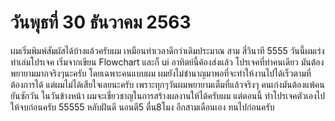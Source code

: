 # วันพุธที่ 30 ธันวาคม 2563
ผมเริ่มพิมพ์สัมผัสได้บ้างแล้วครับผม เหมือนทำเวลาดีกว่าเดิมประมาณ สาม สี่วินาที 5555 
วันนี้ผมเร่งทำเล่มโปรเจค เริ่มจากเขียน Flowchart และก็ ui อาทิตย์นี้ค้องส่งแล้ว โปรเจคที่ทำคนเดียว มันต้องพยายามมากจริงๆนะครับ โดยเฉพาะคนแบบผม ผมยังไม่ชำนาญมาพอที่จะทำให้งานไปได้เร็วตามที่ต้องการได้
แต่ผมไม่ได้เสียใจเลยนะครับ เพราะทุกๆวันผมพยายามเต็มที่แล้วจริงๆ คนเก่งมันต้องแพ้คนยันซักวัน ในวันข้างหน้า ผมจะเชี่ยวชาญในการสร้างผลงานให้ได้ครับผม
แต่ตอนนี้ ทำโปรเจคตัวเองไปให้จบก่อนครับ 55555 หลับฝันดี นอนตี5 ตื่น8โมง อีกสามเดือนเอง ทนไปก่อนครับ